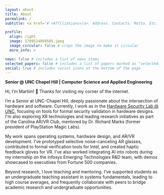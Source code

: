 ```yaml
---
layout: about
title: About
permalink: /
subtitle: <a href='#'>Affiliations</a>. Address. Contacts. Motto. Etc.

profile:
  align: right
  image: 1709524860585.jpeg
  image_circular: false # crops the image to make it circular
  more_info: >

news: false # includes a list of news items
selected_papers: false # includes a list of papers marked as "selected={true}"
social: true # includes social icons at the bottom of the page
---
```


**Senior @ UNC Chapel Hill | Computer Science and Applied Engineering**

Hi, I’m Martim! 👋 Thanks for visiting my corner of the internet.

I’m a Senior at UNC-Chapel Hill, deeply passionate about the intersection of hardware and software. Currently, I work as in the [Hardware Security Lab @ UNC](https://www.cs.unc.edu/~csturton/HWSecurityatUNC#:~:text=The%20Hardware%20Security%20%40%20UNC%20research,early%20in%20the%20design%20stage.), focusing on tools for formal security validation in hardware designs. I'm also exploring XR technologies and leading research initiatives as part of the Carolina AR/VR Club, mentored by Dr. Richard Marks (former president of PlayStation Magic Labs).

My work spans operating systems, hardware design, and AR/VR development. I’ve prototyped selective noise-canceling AR glasses, contributed to formal verification tools for Intel, and created haptic feedback gloves for VR. I've also worked integrating AI into robots during my internship on the Infosys Emerging Technologies R&D team, with demos showcased to executives from Fortune 500 companies.

Beyond research, I love teaching and mentoring. I’ve supported students as an undergraduate teaching assistant in systems fundamentals, leading to high course averages, and frequently collaborate with peers to bridge academic research and undergraduate opportunities.
